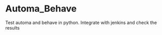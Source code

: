 Automa_Behave
=============

Test automa and behave in python. Integrate with jenkins and check the results

